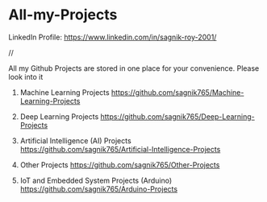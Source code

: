 # All-my-Projects

LinkedIn Profile: https://www.linkedin.com/in/sagnik-roy-2001/

//

All my Github Projects are stored in one place for your convenience. Please look into it



1. Machine Learning Projects     https://github.com/sagnik765/Machine-Learning-Projects

2. Deep Learning Projects     https://github.com/sagnik765/Deep-Learning-Projects

3. Artificial Intelligence (AI) Projects   https://github.com/sagnik765/Artificial-Intelligence-Projects

4. Other Projects    https://github.com/sagnik765/Other-Projects

5. IoT and Embedded System Projects (Arduino)    https://github.com/sagnik765/Arduino-Projects

